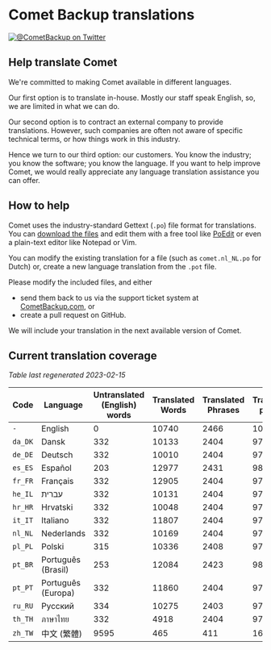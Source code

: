 # Comet Backup translations

[![@CometBackup on Twitter](https://img.shields.io/badge/twitter-%40CometBackup-blue.svg?style=flat)](https://twitter.com/CometBackup)

## Help translate Comet

We're committed to making Comet available in different languages.

Our first option is to translate in-house. Mostly our staff speak English, so, we are limited in what we can do.

Our second option is to contract an external company to provide translations. However, such companies are often not aware of specific technical terms, or how things work in this industry.

Hence we turn to our third option: our customers. You know the industry; you know the software; you know the language. If you want to help improve Comet, we would really appreciate any language translation assistance you can offer.

## How to help

Comet uses the industry-standard Gettext (`.po`) file format for translations. You can [download the files](https://github.com/CometBackup/translations/archive/master.zip) and edit them with a free tool like [PoEdit](https://poedit.net/) or even a plain-text editor like Notepad or Vim.

You can modify the existing translation for a file (such as `comet.nl_NL.po` for Dutch) or, create a new language translation from the `.pot` file.

Please modify the included files, and either 
- send them back to us via the support ticket system at [CometBackup.com](https://cometbackup.com/), or
- create a pull request on GitHub.

We will include your translation in the next available version of Comet.

## Current translation coverage

*Table last regenerated 2023-02-15*

|Code    |Language              |Untranslated (English) words |Translated Words |Translated Phrases |Translation percent
|--------|----------------------|-----------------------------|-----------------|-------------------|--------------------
|`-`     |English               |0                            |10740            |2466               |  100.00
|`da_DK` |Dansk‬                |332                          |10133            |2404               |   97.49
|`de_DE` |Deutsch               |332                          |10010            |2404               |   97.49
|`es_ES` |Español               |203                          |12977            |2431               |   98.58
|`fr_FR` |Français              |332                          |12905            |2404               |   97.49
|`he_IL` |עברית‬                 |332                          |10131            |2404               |   97.49
|`hr_HR` |Hrvatski              |332                          |10048            |2404               |   97.49
|`it_IT` |Italiano              |332                          |11807            |2404               |   97.49
|`nl_NL` |Nederlands            |332                          |10169            |2404               |   97.49
|`pl_PL` |Polski                |315                          |10336            |2408               |   97.65
|`pt_BR` |Português (Brasil)    |253                          |12084            |2423               |   98.26
|`pt_PT` |Português (Europa)    |332                          |11860            |2404               |   97.49
|`ru_RU` |Русский               |334                          |10275            |2403               |   97.45
|`th_TH` |ภาษาไทย‬              |332                          |4918             |2404               |   97.49
|`zh_TW` |中文 (繁體)               |9595                         |465              |411                |   16.67
